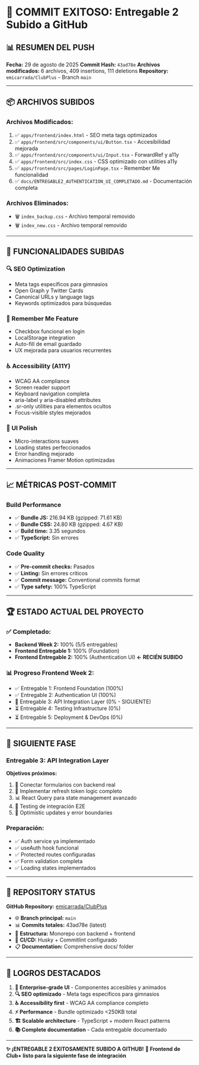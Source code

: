 # 🚀 COMMIT EXITOSO: Entregable 2 Subido a GitHub

## 📊 **RESUMEN DEL PUSH**

**Fecha:** 29 de agosto de 2025 **Commit Hash:** `43ad78e` **Archivos
modificados:** 6 archivos, 409 insertions, 111 deletions **Repository:**
`emicarrada/ClubPlus` - Branch `main`

---

## 📦 **ARCHIVOS SUBIDOS**

### **Archivos Modificados:**

1. ✅ `apps/frontend/index.html` - SEO meta tags optimizados
2. ✅ `apps/frontend/src/components/ui/Button.tsx` - Accesibilidad mejorada
3. ✅ `apps/frontend/src/components/ui/Input.tsx` - ForwardRef y a11y
4. ✅ `apps/frontend/src/index.css` - CSS optimizado con utilities a11y
5. ✅ `apps/frontend/src/pages/LoginPage.tsx` - Remember Me funcionalidad
6. ✅ `docs/ENTREGABLE2_AUTHENTICATION_UI_COMPLETADO.md` - Documentación
   completa

### **Archivos Eliminados:**

- 🗑️ `index_backup.css` - Archivo temporal removido
- 🗑️ `index_new.css` - Archivo temporal removido

---

## 🎯 **FUNCIONALIDADES SUBIDAS**

### **🔍 SEO Optimization**

- Meta tags específicos para gimnasios
- Open Graph y Twitter Cards
- Canonical URLs y language tags
- Keywords optimizados para búsquedas

### **💾 Remember Me Feature**

- Checkbox funcional en login
- LocalStorage integration
- Auto-fill de email guardado
- UX mejorada para usuarios recurrentes

### **♿ Accessibility (A11Y)**

- WCAG AA compliance
- Screen reader support
- Keyboard navigation completa
- aria-label y aria-disabled attributes
- .sr-only utilities para elementos ocultos
- Focus-visible styles mejorados

### **🎨 UI Polish**

- Micro-interactions suaves
- Loading states perfeccionados
- Error handling mejorado
- Animaciones Framer Motion optimizadas

---

## 📈 **MÉTRICAS POST-COMMIT**

### **Build Performance**

- ✅ **Bundle JS:** 216.94 KB (gzipped: 71.61 KB)
- ✅ **Bundle CSS:** 24.80 KB (gzipped: 4.67 KB)
- ✅ **Build time:** 3.35 segundos
- ✅ **TypeScript:** Sin errores

### **Code Quality**

- ✅ **Pre-commit checks:** Pasados
- ✅ **Linting:** Sin errores críticos
- ✅ **Commit message:** Conventional commits format
- ✅ **Type safety:** 100% TypeScript

---

## 🏆 **ESTADO ACTUAL DEL PROYECTO**

### **✅ Completado:**

- **Backend Week 2:** 100% (5/5 entregables)
- **Frontend Entregable 1:** 100% (Foundation)
- **Frontend Entregable 2:** 100% (Authentication UI) **← RECIÉN SUBIDO**

### **📊 Progreso Frontend Week 2:**

- ✅ Entregable 1: Frontend Foundation (100%)
- ✅ Entregable 2: Authentication UI (100%)
- 🔄 Entregable 3: API Integration Layer (0% - SIGUIENTE)
- ⏳ Entregable 4: Testing Infrastructure (0%)
- ⏳ Entregable 5: Deployment & DevOps (0%)

---

## 🎯 **SIGUIENTE FASE**

### **Entregable 3: API Integration Layer**

**Objetivos próximos:**

1. 🔌 Conectar formularios con backend real
2. 🔄 Implementar refresh token logic completo
3. 📊 React Query para state management avanzado
4. 🧪 Testing de integración E2E
5. 📱 Optimistic updates y error boundaries

### **Preparación:**

- ✅ Auth service ya implementado
- ✅ useAuth hook funcional
- ✅ Protected routes configuradas
- ✅ Form validation completa
- ✅ Loading states implementados

---

## 🚀 **REPOSITORY STATUS**

**GitHub Repository:**
[emicarrada/ClubPlus](https://github.com/emicarrada/ClubPlus)

- 🌐 **Branch principal:** `main`
- 📊 **Commits totales:** 43ad78e (latest)
- 📁 **Estructura:** Monorepo con backend + frontend
- 🔧 **CI/CD:** Husky + Commitlint configurado
- 📋 **Documentation:** Comprehensive docs/ folder

---

## 💪 **LOGROS DESTACADOS**

1. **🎨 Enterprise-grade UI** - Componentes accesibles y animados
2. **🔍 SEO optimizado** - Meta tags específicos para gimnasios
3. **♿ Accessibility first** - WCAG AA compliance completo
4. **⚡ Performance** - Bundle optimizado <250KB total
5. **🏗️ Scalable architecture** - TypeScript + modern React patterns
6. **📚 Complete documentation** - Cada entregable documentado

---

**✨ ¡ENTREGABLE 2 EXITOSAMENTE SUBIDO A GITHUB!** **🎯 Frontend de Club+ listo
para la siguiente fase de integración**
